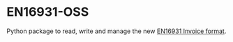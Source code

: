 # EN16931-OSS

Python package to read, write and manage the new [EN16931 Invoice format](http://docs.peppol.eu/poacc/billing/3.0/bis/).

